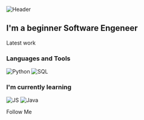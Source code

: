 ![Header](https://github.com/Kluxx/Kluxx/blob/main/assets/header.gif)

## I'm a beginner Software Engeneer

Latest work

### Languages and Tools
![Python](https://img.shields.io/badge/-Python-121211?style=for-the-badge&logo=python&logoColor=fff829)
![SQL](https://img.shields.io/badge/-sql-121211?style=for-the-badge&logo=mysql&logoColor=fff829)

### I'm currently learning
![JS](https://img.shields.io/badge/-JavaScript-121211?style=for-the-badge&logo=javascript&logoColor=fff829)
![Java](https://img.shields.io/badge/-Java-121211?style=for-the-badge&logo=java&logoColor=fff829)

Follow Me

<!--
**Kluxx/Kluxx** is a ✨ _special_ ✨ repository because its `README.md` (this file) appears on your GitHub profile.

Here are some ideas to get you started:

- 🔭 I’m currently working on ...
- 🌱 I’m currently learning ...
- 👯 I’m looking to collaborate on ...
- 🤔 I’m looking for help with ...
- 💬 Ask me about ...
- 📫 How to reach me: ...
- 😄 Pronouns: ...
- ⚡ Fun fact: ...
-->
